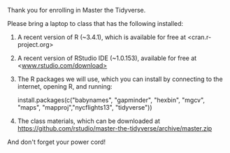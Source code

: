 Thank you for enrolling in Master the Tidyverse.  
 
Please bring a laptop to class that has the following installed:  
 
1. A recent version of R (~3.4.1), which is available for free at <cran.r-project.org>  
2. A recent version of RStudio IDE (~1.0.153), available for free at <www.rstudio.com/download>  
3. The R packages we will use, which you can install by connecting to the internet, opening R, and running:  
 
    install.packages(c("babynames",  "gapminder", "hexbin", "mgcv", "maps", "mapproj","nycflights13", "tidyverse")) 
 
4. The class materials, which can be downloaded at  
<https://github.com/rstudio/master-the-tidyverse/archive/master.zip>
 
And don't forget your power cord! 
